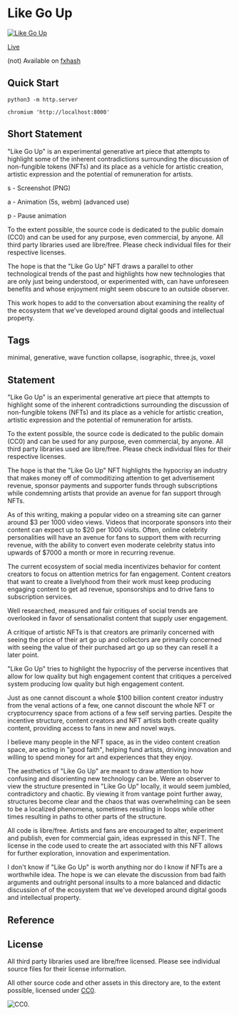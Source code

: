 Like Go Up
===


[![Like Go Up](../img/....png)](https://abetusk.github.io/iao/like-go-up)

[Live](https://abetusk.github.io/iao/like-go-up/)

(not) Available on [fxhash](https://www.fxhash.xyz/generative/slug/like-go-up)

Quick Start
---

```
python3 -m http.server
```

```
chromium 'http://localhost:8000'
```

Short Statement
---

"Like Go Up" is an experimental generative art piece that attempts to highlight some of the inherent contradictions surrounding the discussion of non-fungible tokens (NFTs) and its place as a vehicle for artistic creation, artistic expression and the potential of remuneration for artists.

s - Screenshot (PNG)

a - Animation (5s, webm) (advanced use)

p - Pause animation

To the extent possible, the source code is dedicated to the public domain (CC0) and can be used for any purpose, even commercial, by anyone. All third party libraries used are libre/free. Please check individual files for their respective licenses.

The hope is that the "Like Go Up" NFT draws a parallel to other technological trends of the past and highlights how new technologies that are only just being understood, or experimented with, can have unforeseen benefits and whose enjoyment might seem obscure to an outside observer.

This work hopes to add to the conversation about examining the reality of the ecosystem that we've developed around digital goods and intellectual property.

Tags
---

minimal, generative, wave function collapse, isographic, three.js, voxel

Statement
---

"Like Go Up" is an experimental generative art piece that
attempts to highlight some of the inherent contradictions
surrounding the discussion of non-fungible tokens (NFTs) and
its place as a vehicle for artistic creation, artistic expression
and the potential of remuneration for artists.

To the extent possible, the source code is dedicated to the public
domain (CC0) and can be used for any purpose, even commercial, by anyone.
All third party libraries used are libre/free. Please check individual files
for their respective licenses.

The hope is that the "Like Go Up" NFT highlights the hypocrisy an industry that
makes money off of commoditizing attention to get advertisement revenue, sponsor payments
and supporter funds through subscriptions while condemning artists that provide an
avenue for fan support through NFTs.

As of this writing, making a popular video on a streaming site can garner around $3 per
1000 video views.
Videos that incorporate sponsors into their content can expect up to $20 per 1000 visits.
Often, online celebrity personalities will have an avenue for fans to support them
with recurring revenue, with the ability to convert even moderate celebrity status into
upwards of $7000 a month or more in recurring revenue.

The current ecosystem of social media incentivizes behavior for content creators to
focus on attention metrics for fan engagement.
Content creators that want to create a livelyhood from their work must keep producing
engaging content to get ad revenue, sponsorships and to drive fans to subscription services.

Well researched, measured and fair critiques of social trends are overlooked in favor
of sensationalist content that supply user engagement.

A critique of artistic NFTs is that creators are primarily concerned with seeing the price
of their art go up and collectors are primarily concerned with seeing the value of
their purchased art go up so they can resell it a later point.

"Like Go Up" tries to highlight the hypocrisy of the perverse incentives that allow
for low quality but high engagement content that critiques a perceived system
producing low quality but high engagement content.

Just as one cannot discount a whole $100 billion content creator industry from the
venal actions of a few, one cannot discount the whole NFT or cryptocurrency space
from actions of a few self serving parties.
Despite the incentive structure, content creators and NFT artists both create quality
content, providing access to fans in new and novel ways.

I believe many people in the NFT space, as in the video content creation space, are
acting in "good faith", helping fund artists,
driving innovation and willing to spend money for art and experiences that they enjoy.

The aesthetics of "Like Go Up" are meant to draw attention to how confusing and disorienting
new technology can be.
Were an observer to view the structure presented in "Like Go Up" locally, it would seem
jumbled, contradictory and chaotic.
By viewing it from vantage point further away, structures become clear and the chaos that
was overwhelming can be seen to be a localized phenomena, sometimes resulting in loops
while other times resulting in paths to other parts of the structure.

All code is libre/free. Artists and fans are encouraged to alter,
experiment and publish, even for commercial gain, ideas expressed in this NFT.
The license in the code used to create the art associated with this NFT allows for
further exploration, innovation and experimentation.

I don't know if "Like Go Up"
is worth anything nor do I know if NFTs are
a worthwhile idea. 
The hope is we can
elevate the discussion from bad faith arguments and outright personal insults
to a more balanced and didactic discussion of
of the ecosystem that we've developed
around digital goods and intellectual property.

Reference
---

License
---

All third party libraries used are libre/free licensed.
Please see individual source files for their license information.

All other source code and other assets in this directory are, to the extent possible, licensed
under [CC0](https://creativecommons.org/publicdomain/zero/1.0/).

![CC0](../img/cc0_88x31.png).

